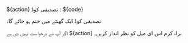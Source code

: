 ${action} تصدیقی کوڈ : ${code}

تصدیقی کوڈ ایک گھنٹے میں ختم ہو جائے گا۔

اگر آپ نے درخواست نہیں دی ہے ${action} براہ کرم اس ای میل کو نظر انداز کریں۔
